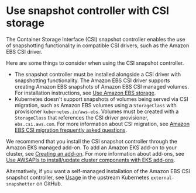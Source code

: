 # Use snapshot controller with CSI storage<a name="csi-snapshot-controller"></a>

The Container Storage Interface \(CSI\) snapshot controller enables the use of snapshotting functionality in compatible CSI drivers, such as the Amazon EBS CSI driver\.

Here are some things to consider when using the CSI snapshot controller\. 
+ The snapshot controller must be installed alongside a CSI driver with snapshotting functionality\. The Amazon EBS CSI driver supports creating Amazon EBS snapshots of Amazon EBS CSI managed volumes\. For installation instructions, see [Use Amazon EBS storage](ebs-csi.md)\.
+ Kubernetes doesn't support snapshots of volumes being served via CSI migration, such as Amazon EBS volumes using a `StorageClass` with provisioner `kubernetes.io/aws-ebs`\. Volumes must be created with a `StorageClass` that references the CSI driver provisioner, `ebs.csi.aws.com`\. For more information about CSI migration, see [Amazon EBS CSI migration frequently asked questions](ebs-csi-migration-faq.md)\.

We recommend that you install the CSI snapshot controller through the Amazon EKS managed add\-on\. To add an Amazon EKS add\-on to your cluster, see [Creating an add\-on](managing-add-ons.md#creating-an-add-on)\. For more information about add\-ons, see [Use AWSAPIs to install/update cluster components with EKS add\-ons](eks-add-ons.md)\.

Alternatively, if you want a self\-managed installation of the Amazon EBS CSI snapshot controller, see [Usage](https://github.com/kubernetes-csi/external-snapshotter/blob/master/README.md#usage) in the upstream Kubernetes `external-snapshotter` on GitHub\.